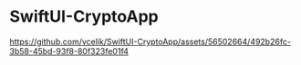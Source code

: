 # SwiftUI-CryptoApp

https://github.com/vcelik/SwiftUI-CryptoApp/assets/56502664/492b26fc-3b58-45bd-93f8-80f323fe01f4

